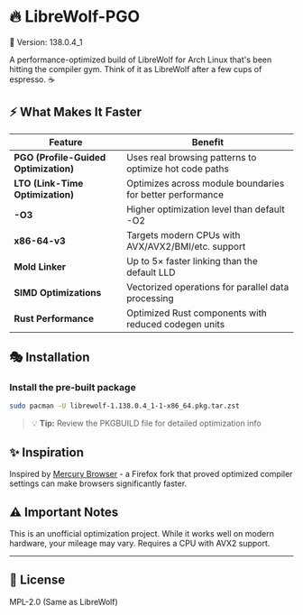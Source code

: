 # 🔥 LibreWolf-PGO

📌 Version: 138.0.4_1

A performance-optimized build of LibreWolf for Arch Linux that's been hitting the compiler gym. Think of it as LibreWolf after a few cups of espresso. ☕

## ⚡ What Makes It Faster

| Feature | Benefit |
|---------|---------|
| **PGO (Profile-Guided Optimization)** | Uses real browsing patterns to optimize hot code paths |
| **LTO (Link-Time Optimization)** | Optimizes across module boundaries for better performance |
| **-O3** | Higher optimization level than default -O2 |
| **x86-64-v3** | Targets modern CPUs with AVX/AVX2/BMI/etc. support |
| **Mold Linker** | Up to 5× faster linking than the default LLD |
| **SIMD Optimizations** | Vectorized operations for parallel data processing |
| **Rust Performance** | Optimized Rust components with reduced codegen units |

## 🎭 Installation
### Install the pre-built package
```bash
sudo pacman -U librewolf-1.138.0.4_1-1-x86_64.pkg.tar.zst
```
> 💡 **Tip:** Review the PKGBUILD file for detailed optimization info

## ✨ Inspiration

Inspired by [Mercury Browser](https://github.com/Alex313031/Mercury) - a Firefox fork that proved optimized compiler settings can make browsers significantly faster.



## ⚠️ Important Notes

This is an unofficial optimization project. While it works well on modern hardware, your mileage may vary. Requires a CPU with AVX2 support.

---

## 📄 License

MPL-2.0 (Same as LibreWolf) 
